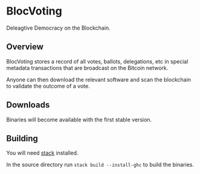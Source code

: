# BlocVoting

Deleagtive Democracy on the Blockchain.

## Overview

BlocVoting stores a record of all votes, ballots, delegations, etc in special metadata 
transactions that are broadcast on the Bitcoin network.

Anyone can then download the relevant software and scan the blockchain to validate the outcome of 
a vote.

## Downloads

Binaries will become available with the first stable version.

## Building

You will need [stack](https://github.com/commercialhaskell/stack) installed.

In the source directory run `stack build --install-ghc` to build the binaries.
